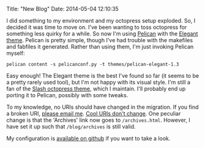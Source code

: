 Title: "New Blog"
Date: 2014-05-04 12:10:35

I did something to my environment and my octopress setup exploded. So, I
decided it was time to move on. I've been wanting to toss octopress for
something less quirky for a while. So now I'm using
[Pelican](http://getpelican.com/) with the [Elegant
theme](http://oncrashreboot.com/elegant-best-pelican-theme-features). Pelican
is pretty simple, though I've had trouble with the makefiles and fabfiles it
generated. Rather than using them, I'm just invoking Pelican myself:

    pelican content -s pelicanconf.py -t themes/pelican-elegant-1.3

Easy enough! The Elegant theme is the best I've found so far (it seems to be a
pretty rarely used tool), but I'm not happy with its visual style. I'm still a
fan of the [Slash octopress
theme](https://github.com/tommy351/Octopress-Theme-Slash/), which I maintain.
I'll probably end up porting it to Pelican, possibly with some tweaks.

To my knowledge, no URIs should have changed in the migration. If you find a
broken URI, [please email me](mailto:corey@octayn.net). [Cool URIs don't
change](http://www.w3.org/Provider/Style/URI.html). One peculiar change is
that the 'Archives' link now goes to `/archives.html`. However, I have set it
up such that `/blog/archives` is still valid.

My configuration is [available on github](http://github.com/cmr/blog) if you
want to take a look.
